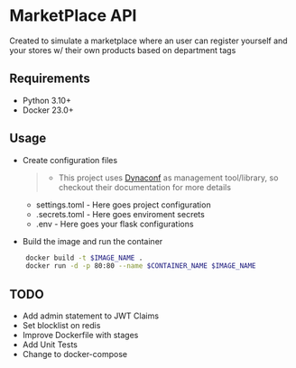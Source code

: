 
# MarketPlace API

Created to simulate a marketplace where an user can register yourself and your stores w/ their own products based on department tags

## Requirements

- Python 3.10+
- Docker 23.0+

## Usage

- Create configuration files

  > - This project uses [Dynaconf](https://www.dynaconf.com/flask/) as management tool/library, so checkout their documentation for more details

  - settings.toml - Here goes project configuration
  - .secrets.toml - Here goes enviroment secrets
  - .env - Here goes your flask configurations

- Build the image and run the container

```sh
    docker build -t $IMAGE_NAME .
    docker run -d -p 80:80 --name $CONTAINER_NAME $IMAGE_NAME
```

## TODO

- Add admin statement to JWT Claims
- Set blocklist on redis
- Improve Dockerfile with stages
- Add Unit Tests
- Change to docker-compose
